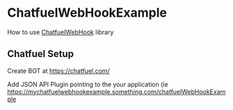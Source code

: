 # ChatfuelWebHookExample
How to use [ChatfuelWebHook](https://github.com/gcatanese/ChatfuelWebHook) library

## Chatfuel Setup

Create BOT at https://chatfuel.com/

Add JSON API Plugin pointing to the your application (ie https://mychatfuelwebhookexample.something.com/chatfuelWebHookExample




